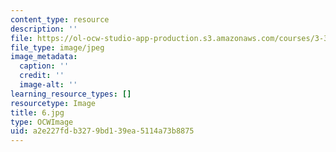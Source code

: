 ```yaml
---
content_type: resource
description: ''
file: https://ol-ocw-studio-app-production.s3.amazonaws.com/courses/3-320-atomistic-computer-modeling-of-materials-sma-5107-spring-2005/a2e227fdb3279bd139ea5114a73b8875_6.jpg
file_type: image/jpeg
image_metadata:
  caption: ''
  credit: ''
  image-alt: ''
learning_resource_types: []
resourcetype: Image
title: 6.jpg
type: OCWImage
uid: a2e227fd-b327-9bd1-39ea-5114a73b8875
---
```

